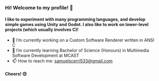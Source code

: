 ### Hi! Welcome to my profile! 👋
#### I like to experiment with many programming languages, and develop simple games using Unity and Godot. I also like to work on lower-level projects (which usually involves C)!

- 🔭 I’m currently working on a Custom Software Renderer written in ANSI C
- 🌱 I’m currently learning Bachelor of Science (Honours) in Multimedia Software Development at MCAST
- 📫 How to reach me: samuelscerri533@gmail.com

#### Cheers! 😊
